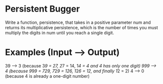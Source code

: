 # Persistent Bugger
Write a function, persistence, that takes in a positive parameter num and returns its
multiplicative persistence, which is the number of times you must multiply the digits in num
until you reach a single digit.

# Examples (Input --> Output)
39  --> 3 (because 3*9 = 27, 2*7 = 14, 1*4 = 4 and 4 has only one digit)
999 --> 4 (because 9*9*9 = 729, 7*2*9 = 126, 1*2*6 = 12, and finally 1*2 = 2)
4   --> 0 (because 4 is already a one-digit number)